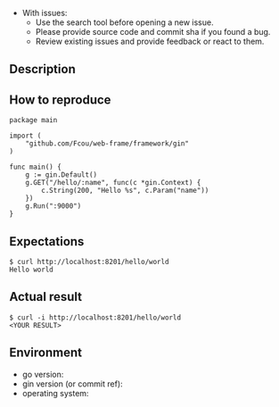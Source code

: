 - With issues:
  - Use the search tool before opening a new issue.
  - Please provide source code and commit sha if you found a bug.
  - Review existing issues and provide feedback or react to them.

## Description

<!-- Description of a problem -->

## How to reproduce

<!-- The smallest possible code example to show the problem that can be compiled, like -->

```
package main

import (
	"github.com/Fcou/web-frame/framework/gin"
)

func main() {
	g := gin.Default()
	g.GET("/hello/:name", func(c *gin.Context) {
		c.String(200, "Hello %s", c.Param("name"))
	})
	g.Run(":9000")
}
```

## Expectations

<!-- Your expectation result of 'curl' command, like -->

```
$ curl http://localhost:8201/hello/world
Hello world
```

## Actual result

<!-- Actual result showing the problem -->

```
$ curl -i http://localhost:8201/hello/world
<YOUR RESULT>
```

## Environment

- go version:
- gin version (or commit ref):
- operating system:
